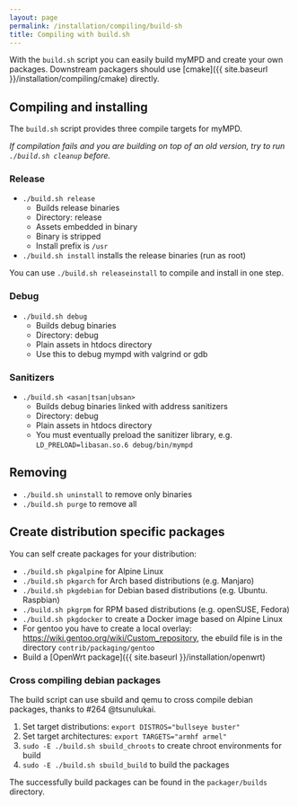 ```yaml
---
layout: page
permalink: /installation/compiling/build-sh
title: Compiling with build.sh
---
```


With the `build.sh` script you can easily build myMPD and create your own packages. Downstream packagers should use [cmake]({{ site.baseurl }}/installation/compiling/cmake) directly.

## Compiling and installing

The `build.sh` script provides three compile targets for myMPD.

_If compilation fails and you are building on top of an old version, try to run `./build.sh cleanup` before._

### Release

- `./build.sh release`
  - Builds release binaries
  - Directory: release
  - Assets embedded in binary
  - Binary is stripped
  - Install prefix is `/usr`
- `./build.sh install` installs the release binaries (run as root)

You can use `./build.sh releaseinstall` to compile and install in one step.

### Debug

- `./build.sh debug`
  - Builds debug binaries
  - Directory: debug
  - Plain assets in htdocs directory
  - Use this to debug mympd with valgrind or gdb

### Sanitizers

- `./build.sh <asan|tsan|ubsan>`
  - Builds debug binaries linked with address sanitizers
  - Directory: debug
  - Plain assets in htdocs directory
  - You must eventually preload the sanitizer library, e.g. `LD_PRELOAD=libasan.so.6 debug/bin/mympd`

## Removing

- `./build.sh uninstall` to remove only binaries
- `./build.sh purge` to remove all

## Create distribution specific packages

You can self create packages for your distribution:

- `./build.sh pkgalpine` for Alpine Linux
- `./build.sh pkgarch` for Arch based distributions (e.g. Manjaro)
- `./build.sh pkgdebian` for Debian based distributions (e.g. Ubuntu. Raspbian)
- `./build.sh pkgrpm` for RPM based distributions (e.g. openSUSE, Fedora)
- `./build.sh pkgdocker` to create a Docker image based on Alpine Linux
- For gentoo you have to create a local overlay: https://wiki.gentoo.org/wiki/Custom_repository, the ebuild file is in the directory `contrib/packaging/gentoo`
- Build a [OpenWrt package]({{ site.baseurl }}/installation/openwrt)

### Cross compiling debian packages

The build script can use sbuild and qemu to cross compile debian packages, thanks to #264 @tsunulukai.

1. Set target distributions: `export DISTROS="bullseye buster"`
2. Set target architectures: `export TARGETS="armhf armel"`
3. `sudo -E ./build.sh sbuild_chroots` to create chroot environments for build
4. `sudo -E ./build.sh sbuild_build` to build the packages

The successfully build packages can be found in the `packager/builds` directory.
